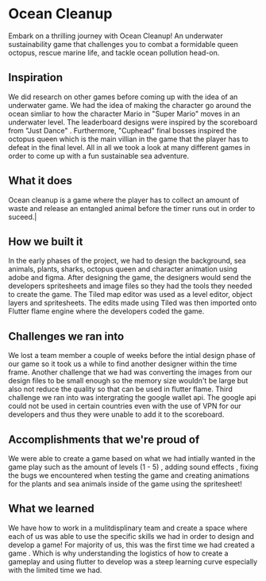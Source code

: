 # Ocean Cleanup

Embark on a thrilling journey with Ocean Cleanup! An underwater sustainability game that challenges you to combat a formidable queen octopus, rescue marine life, and tackle ocean pollution head-on.

## Inspiration

We did research on other games before coming up with the idea of an underwater game. We had the idea of making the character go around the ocean simliar to how the character Mario in "Super Mario" moves in an underwater level. The leaderboard designs were inspired by the scoreboard from "Just Dance" . Furthermore, "Cuphead" final bosses inspired the octopus queen which is the main villian in the game that the player has to defeat in the final level. All in all we took a look at many different games in order to come up with a fun sustainable sea adventure.

## What it does

Ocean cleanup is a game where the player has to collect an amount of waste and release an entangled animal before the timer runs out in order to suceed.|

## How we built it

In the early phases of the project, we had to design the background, sea animals, plants, sharks, octopus queen and character animation using adobe and figma. After designing the game, the designers would send the developers spritesheets and image files so they had the tools they needed to create the game. The Tiled map editor was used as a level editor, object layers and spritesheets. The edits made using Tiled was then imported onto Flutter flame engine where the developers coded the game.

## Challenges we ran into

We lost a team member a couple of weeks before the intial design phase of our game so it took us a while to find another designer within the time frame. Another challenge that we had was converting the images from our design files to be small enough so the memory size wouldn't be large but also not reduce the quality so that can be used in flutter flame. Third challenge we ran into was intergrating the google wallet api. The google api could not be used in certain countries even with the use of VPN for our developers and thus they were unable to add it to the scoreboard.

## Accomplishments that we're proud of

We were able to create a game based on what we had intially wanted in the game play such as the amount of levels (1 - 5) , adding sound effects , fixing the bugs we encountered when testing the game and creating animations for the plants and sea animals inside of the game using the spritesheet!

## What we learned

We have how to work in a mulitdisplinary team and create a space where each of us was able to use the specific skills we had in order to design and develop a game! For majority of us, this was the first time we had created a game . Which is why understanding the logistics of how to create a gameplay and using flutter to develop was a steep learning curve especially with the limited time we had.